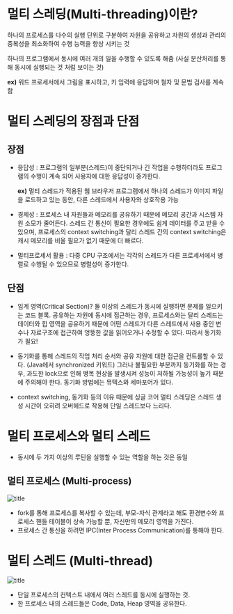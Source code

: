 # 멀티 스레딩(Multi-threading)이란?


하나의 프로세스를 다수의 실행 단위로 구분하여 자원을 공유하고 자원의 생성과 관리의 중복성을 최소화하여 수행 능력을 향상 시키는 것

하나의 프로그램에서 동시에 여러 개의 일을 수행할 수 있도록 해줌 (사실 분산처리를 통해 동시에 실행되는 것 처럼 보이는 것)

**ex)** 워드 프로세서에서 그림을 표시하고, 키 입력에 응답하며 철자 및 문법 검사를 계속 함

# 멀티 스레딩의 장점과 단점

## 장점

- 응답성 : 프로그램의 일부분(스레드)이 중단되거나 긴 작업을 수행하더라도 프로그램의 수행이 계속 되어 사용자에 대한 응답성이 증가한다.

  **ex)** 멀티 스레드가 적용된 웹 브라우저 프로그램에서 하나의 스레드가 이미지 파일을 로드하고 있는 동안, 다른 스레드에서 사용자와 상호작용 가능

- 경제성 : 프로세스 내 자원들과 메모리를 공유하기 때문에 메모리 공간과 시스템 자원 소모가 줄어든다. 스레드 간 통신이 필요한 경우에도 쉽게 데이터를 주고 받을 수 있으며, 프로세스의 context switching과 달리 스레드 간의 context switching은 캐시 메모리를 비울 필요가 없기 때문에 더 빠르다.

- 멀티프로세서 활용 : 다중 CPU 구조에서는 각각의 스레드가 다른 프로세서에서 병렬로 수행될 수 있으므로 병렬성이 증가한다.

## 단점
- 임계 영역(Critical Section)? 둘 이상의 스레드가 동시에 실행하면 문제를 일으키는 코드 블록. 공유하는 자원에 동시에 접근하는 경우, 프로세스와는 달리 스레드는 데이터와 힙 영역을 공유하기 때문에 어떤 스레드가 다른 스레드에서 사용 중인 변수나 자료구조에 접근하여 엉뚱한 값을 읽어오거나 수정할 수 있다. 따라서 동기화가 필요!

- 동기화를 통해 스레드의 작업 처리 순서와 공유 자원에 대한 접근을 컨트롤할 수 있다. (Java에서 synchronized 키워드) 그러나 불필요한 부분까지 동기화를 하는 경우, 과도한 lock으로 인해 병목 현상을 발생시켜 성능이 저하될 가능성이 높기 때문에 주의해야 한다. 동기화 방법에는 뮤텍스와 세마포어가 있다. 

- context switching, 동기화 등의 이유 때문에 싱글 코어 멀티 스레딩은 스레드 생성 시간이 오히려 오버헤드로 작용해 단일 스레드보다 느리다.

# 멀티 프로세스와 멀티 스레드

- 동시에 두 가지 이상의 루틴을 실행할 수 있는 역할을 하는 것은 동일

## 멀티 프로세스 (Multi-process)

![title](https://velog.velcdn.com/images/hkh1213/post/aaf75768-ce75-4cfc-8225-8d89a8ef2d64/image.png)   

- fork를 통해 프로세스를 복사할 수 있는데, 부모-자식 관계라고 해도 환경변수와 프로세스 핸들 테이블이 상속 가능할 뿐, 자신만의 메모리 영역을 가진다.
- 프로세스 간 통신을 하려면 IPC(Inter Process Communication)를 통해야 한다.

# 멀티 스레드 (Multi-thread)

![title](https://velog.velcdn.com/images/hkh1213/post/e2b779fd-3ab5-47c7-b404-77a225ba999a/image.png)   

- 단일 프로세스의 컨텍스트 내에서 여러 스레드를 동시에 실행하는 것.
- 한 프로세스 내의 스레드들은 Code, Data, Heap 영역을 공유한다.
